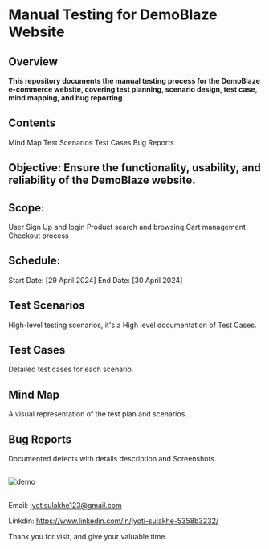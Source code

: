 # Manual Testing for DemoBlaze Website
## Overview
**This repository documents the manual testing process for the DemoBlaze e-commerce website, covering test planning, scenario design, test case, mind mapping, and bug reporting.**

## Contents
Mind Map
Test Scenarios
Test Cases
Bug Reports

## Objective: Ensure the functionality, usability, and reliability of the DemoBlaze website.

## Scope:

User Sign Up and login
Product search and browsing
Cart management
Checkout process


## Schedule:

Start Date: [29 April 2024]
End Date: [30 April 2024]


## Test Scenarios
High-level testing scenarios, it's a High level documentation of Test Cases.


## Test Cases
Detailed test cases for each scenario.



## Mind Map
A visual representation of the test plan and scenarios.


## Bug Reports
Documented defects with details description and Screenshots.


##


![demo](https://github.com/Jyotisulakhe/DemoBlaze/assets/122368666/b598e4c0-a787-4258-9767-e8eed7ab5707)


##

Email: jyotisulakhe123@gmail.com

Linkdin: https://www.linkedin.com/in/jyoti-sulakhe-5358b3232/

Thank you for visit, and give your valuable time.
